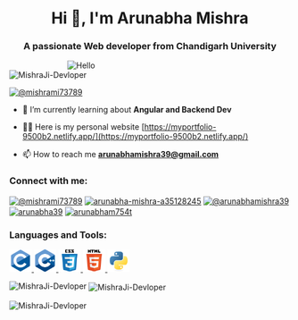 <h1 align="center">Hi 👋, I'm Arunabha Mishra</h1>
<h3 align="center">A passionate Web developer from Chandigarh University</h3>
<img align="right" alt="Hello" width="400" src ="https://granroyalleigarape.com.br/wp-content/uploads/2021/05/programmer.gif">

<p align="left"> <img src="https://komarev.com/ghpvc/?username=MishraJi-Devloper&label=Profile%20views&color=0e75b6&style=flat" alt="MishraJi-Devloper" /> </p>

<p align="left"> <a href="https://twitter.com/@mishrami73789" target="blank"><img src="https://img.shields.io/twitter/follow/@mishrami73789?logo=twitter&style=for-the-badge" alt="@mishrami73789" /></a> </p>

- 🌱 I’m currently learning about **Angular and Backend Dev**

- 👨‍💻 Here is my personal website  [https://myportfolio-9500b2.netlify.app/](https://myportfolio-9500b2.netlify.app/)

- 📫 How to reach me **arunabhamishra39@gmail.com**

<h3 align="left">Connect with me:</h3>
<p align="left">
<a href="https://twitter.com/@mishrami73789" target="blank"><img align="center" src="https://raw.githubusercontent.com/rahuldkjain/github-profile-readme-generator/master/src/images/icons/Social/twitter.svg" alt="@mishrami73789" height="30" width="40" /></a>
<a href="https://linkedin.com/in/arunabha-mishra-a35128245" target="blank"><img align="center" src="https://raw.githubusercontent.com/rahuldkjain/github-profile-readme-generator/master/src/images/icons/Social/linked-in-alt.svg" alt="arunabha-mishra-a35128245" height="30" width="40" /></a>
<a href="https://www.hackerrank.com/@arunabhamishra39" target="blank"><img align="center" src="https://raw.githubusercontent.com/rahuldkjain/github-profile-readme-generator/master/src/images/icons/Social/hackerrank.svg" alt="@arunabhamishra39" height="30" width="40" /></a>
<a href="https://www.leetcode.com/arunabha39" target="blank"><img align="center" src="https://raw.githubusercontent.com/rahuldkjain/github-profile-readme-generator/master/src/images/icons/Social/leet-code.svg" alt="arunabha39" height="30" width="40" /></a>
<a href="https://auth.geeksforgeeks.org/user/arunabham754t" target="blank"><img align="center" src="https://raw.githubusercontent.com/rahuldkjain/github-profile-readme-generator/master/src/images/icons/Social/geeks-for-geeks.svg" alt="arunabham754t" height="30" width="40" /></a>
</p>

<h3 align="left">Languages and Tools:</h3>
<p align="left"> <a href="https://www.cprogramming.com/" target="_blank" rel="noreferrer"> <img src="https://raw.githubusercontent.com/devicons/devicon/master/icons/c/c-original.svg" alt="c" width="40" height="40"/> </a> <a href="https://www.w3schools.com/cpp/" target="_blank" rel="noreferrer"> <img src="https://raw.githubusercontent.com/devicons/devicon/master/icons/cplusplus/cplusplus-original.svg" alt="cplusplus" width="40" height="40"/> </a> <a href="https://www.w3schools.com/css/" target="_blank" rel="noreferrer"> <img src="https://raw.githubusercontent.com/devicons/devicon/master/icons/css3/css3-original-wordmark.svg" alt="css3" width="40" height="40"/> </a> <a href="https://www.w3.org/html/" target="_blank" rel="noreferrer"> <img src="https://raw.githubusercontent.com/devicons/devicon/master/icons/html5/html5-original-wordmark.svg" alt="html5" width="40" height="40"/> </a> <a href="https://www.python.org" target="_blank" rel="noreferrer"> <img src="https://raw.githubusercontent.com/devicons/devicon/master/icons/python/python-original.svg" alt="python" width="40" height="40"/> </a> </p>

<p><img align="left" src="https://github-readme-stats.vercel.app/api/top-langs?username=MishraJi-Devloper&show_icons=true&locale=en&layout=compact" alt="MishraJi-Devloper" /></p>

<p>&nbsp;<img align="center" src="https://github-readme-stats.vercel.app/api?username=MishraJi-Devloper&show_icons=true&locale=en" alt="MishraJi-Devloper" /></p>

<p><img align="center" src="https://github-readme-streak-stats.herokuapp.com/?user=MishraJi-Devloper&" alt="MishraJi-Devloper" /></p>
